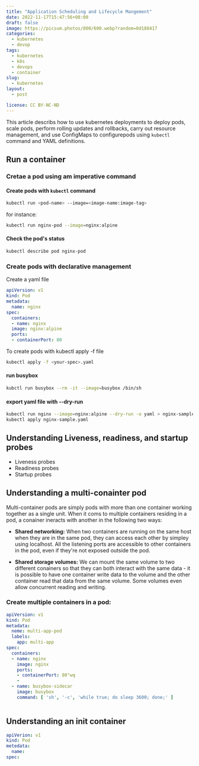 ```yaml
---
title: "Application Scheduling and Lifecycle Mangement"
date: 2022-11-17T15:47:56+08:00
draft: false
image: https://picsum.photos/800/600.webp?random=0d188417
categories:
  - kubernetes
  - devop
tags:
  - kubernetes
  - k8s
  - devops
  - container
slug:
  - kubernetes
layout: 
  - post

license: CC BY-NC-ND
---
```


This article describs how to use kubernetes deployments to deploy pods, scale pods, perform rolling updates and rollbacks, carry out resource management, and use ConfigMaps to configurepods using `kubectl` command and YAML definitions.


## Run a container

### Cretae a pod using am imperative command
#### Create pods with `kubectl` command
```bash
kubectl run <pod-name> --image=<image-name:image-tag>
```
for instance:
```bash
kubectl run nginx-pod --image=nginx:alpine
```

#### Check the pod's status

```bash
kubectl describe pod nginx-pod
```

### Create pods with declarative management
Create a yaml file

```yaml
apiVersion: v1
kind: Pod
metadata:
  name: nginx
spec:
  containers:
  - name: nginx
  image: nginx:alpine
  ports:
  - containerPort: 80
```

To create pods with kubectl apply -f file

```bash
kubectl apply -f <your-spec>.yaml
```

#### run busybox 
```bash
kubctl run busybox --rm -it --image=busybox /bin/sh
```

#### export yaml file with --dry-run

```bash
kubectl run nginx --image=nginx:alpine --dry-run -o yaml > nginx-sample.yaml
kubectl apply nginx-sample.yaml
```

## Understanding Liveness, readiness, and startup probes
  - Liveness probes
  - Readiness probes
  - Startup probes

## Understanding a multi-conainter pod

Multi-container pods are simply pods with more than one container working together as a single unit. When it coms to multiple containers residing in a pod, a conainer ineracts with another in the following two ways:

  - **Shared networking:** When two containers are running on the same host when they are in the same pod, they can access each other by simpley using localhost. All the listening ports are accessible to other containers in the pod, even if they're not exposed outside the pod.
 
  - **Shared storage volumes:** We can mount the same volume to two different conainers so that they can both interact with the same data - it is possible to have one container write data to the volume and the other container read that data from the same volume. Some volumes even allow concurrent reading and writing. 

### Create multiple containers in a pod:
```yaml
apiVersion: v1
kind: Pod
metadata:
  neme: multi-app-pod
  labels:
    app: multi-app
spec:
  containers:
  - name: nginx
    image: nginx
    ports:
    - containerPort: 80"wq
    - 
  - name: busybox-sidecar
    image: busybox
    command: [ 'sh', '-c', 'while true; do sleep 3600; done;' ]
    
```

## Understanding an init container

```yaml
apiVerion: v1
kind: Pod
metedata:
  name: 
spec:
```


